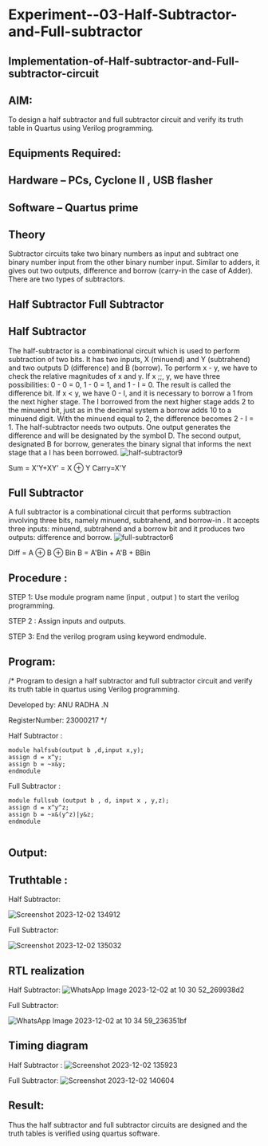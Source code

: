 # Experiment--03-Half-Subtractor-and-Full-subtractor
## Implementation-of-Half-subtractor-and-Full-subtractor-circuit
## AIM:
To design a half subtractor and full subtractor circuit and verify its truth table in Quartus using Verilog programming.

## Equipments Required:
## Hardware – PCs, Cyclone II , USB flasher
## Software – Quartus prime
## Theory
Subtractor circuits take two binary numbers as input and subtract one binary number input from the other binary number input. Similar to adders, it gives out two outputs, difference and borrow (carry-in the case of Adder). There are two types of subtractors.

## Half Subtractor Full Subtractor
## Half Subtractor
The half-subtractor is a combinational circuit which is used to perform subtraction of two bits. It has two inputs, X (minuend) and Y (subtrahend) and two outputs D (difference) and B (borrow). To perform x - y, we have to check the relative magnitudes of x and y. If x ;;, y, we have three possibilities: 0 - 0 = 0, 1 - 0 = 1, and 1 - I = 0. The result is called the difference bit. If x < y, we have 0 - I, and it is necessary to borrow a 1 from the next higher stage. The I borrowed from the next higher stage adds 2 to the minuend bit, just as in the decimal system a borrow adds 10 to a minuend digit. With the minuend equal to 2, the difference becomes 2 - I = 1. The half-subtractor needs two outputs. One output generates the difference and will be designated by the symbol D. The second output, designated B for borrow, generates the binary signal that informs the next stage that a I has been borrowed.
![half-subtractor9](https://user-images.githubusercontent.com/36288975/166112538-58c3bc7c-ee5d-4e6a-ac8d-8e8328efe27a.png)


Sum = X'Y+XY' = X ⊕ Y
Carry=X'Y

## Full Subtractor
A full subtractor is a combinational circuit that performs subtraction involving three bits, namely minuend, subtrahend, and borrow-in . It accepts three inputs: minuend, subtrahend and a borrow bit and it produces two outputs: difference and borrow. 
![full-subtractor6](https://user-images.githubusercontent.com/36288975/166112541-24c68359-3de8-4674-ae22-8272ffc385ed.png)


Diff = A ⊕ B ⊕ Bin B = A'Bin + A'B + BBin

## Procedure :
STEP 1:
Use module program name (input , output ) to start the verilog programming. 

STEP 2 :
Assign inputs and outputs.

STEP 3:
End the verilog program using keyword endmodule.



## Program:
/*
Program to design a half subtractor and full subtractor circuit and verify its truth table in quartus using Verilog programming.

Developed by: ANU RADHA .N

RegisterNumber:  23000217
*/

Half Subtractor :
```
module halfsub(output b ,d,input x,y);
assign d = x^y;
assign b = ~x&y;
endmodule 
```
 Full Subtractor :
 ```
module fullsub (output b , d, input x , y,z);
assign d = x^y^z;
assign b = ~x&(y^z)|y&z;
endmodule 


```

 ## Output:

## Truthtable :

Half Subtractor:

![Screenshot 2023-12-02 134912](https://github.com/ANU23000217/Experiment--03-Half-Subtractor-and-Full-subtractor/assets/139117108/80075f42-81bd-4441-a3ee-801edcc6225e)

 Full Subtractor:
 
![Screenshot 2023-12-02 135032](https://github.com/ANU23000217/Experiment--03-Half-Subtractor-and-Full-subtractor/assets/139117108/e9da1ff5-ae0b-4294-b70a-209a9ef644e6)

##  RTL realization

Half Subtractor:
![WhatsApp Image 2023-12-02 at 10 30 52_269938d2](https://github.com/ANU23000217/Experiment--03-Half-Subtractor-and-Full-subtractor/assets/139117108/6644175e-ba8a-45b3-a9cf-9817a0a8472a)


 Full Subtractor:
 
 ![WhatsApp Image 2023-12-02 at 10 34 59_236351bf](https://github.com/ANU23000217/Experiment--03-Half-Subtractor-and-Full-subtractor/assets/139117108/7168dcda-6237-4aea-ba7c-59421f02edda)


## Timing diagram 

Half Subtractor :
![Screenshot 2023-12-02 135923](https://github.com/ANU23000217/Experiment--03-Half-Subtractor-and-Full-subtractor/assets/139117108/4775455b-f738-49f3-b41f-87223f972059)



 Full Subtractor:
 ![Screenshot 2023-12-02 140604](https://github.com/ANU23000217/Experiment--03-Half-Subtractor-and-Full-subtractor/assets/139117108/034f530e-6984-4ec7-9f27-7883c70a481b)

 
## Result:
Thus the half subtractor and full subtractor circuits are designed and the truth tables is verified using quartus software.

